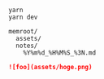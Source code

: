 ```
yarn
yarn dev
```

```
memroot/
  assets/
  notes/
    %Y%m%d_%H%M%S_%3N.md
```

```md
![foo](assets/hoge.png)
```
